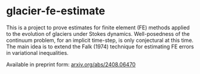 # glacier-fe-estimate

This is a project to prove estimates for finite element (FE) methods applied to the evolution of glaciers under Stokes dynamics.  Well-posedness of the continuum problem, for an implicit time-step, is only conjectural at this time.  The main idea is to extend the Falk (1974) technique for estimating FE errors in variational inequalities.

Available in preprint form: [arxiv.org/abs/2408.06470](https://arxiv.org/abs/2408.06470)
